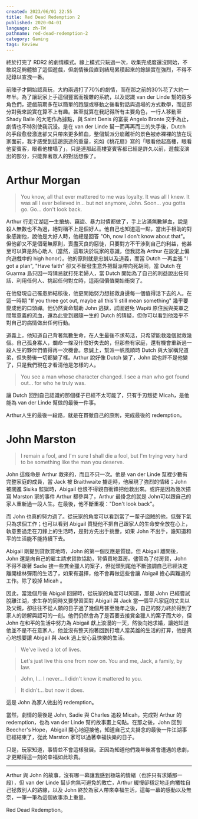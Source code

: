```yaml
---
created: 2023/06/01 22:55
title: Red Dead Redemption 2
published: 2020-04-01
language: zh-TW
pathname: red-dead-redemption-2
category: Gaming
tags: Review
---
```

終於打完了 RDR2 的劇情模式。線上模式只玩過一次，收集完成度還沒開始，不敢說足夠體驗了這個遊戲，但劇情後段直到結局累積起來的餘韻實在強烈，不得不記錄以宣洩一番。

前陣子才開始認真玩，大約兩週打了70%的劇情，而在那之前的30%花了大約一年半。為了讓玩家上手這個豐富而複雜的系統，以及認識 van der Linde 幫的眾多角色們，遊戲前期多在以簡單的跑腿或移動之後看對話與過場的方式教學，而這部分對我來說實在算不上有趣。甚至就算在我記得所有主要角色，一行人移動至 Shady Balle 的大宅作為據點，與 Saint Denis 的富豪 Angelo Bronte 交手為止，劇情也不特別使我沉浸。是在 van der Linde 幫一而再再而三的失手後，Dutch 的手段愈發激進卻又只帶來更多鮮血，整個幫派分崩離析的景色被赤裸裸的放在玩家面前，我才感受到這趟旅途的重量，宛如《桃花扇》寫的「眼看他起高樓，眼看他宴賓客，眼看他樓塌了」，只是連那起高樓宴賓客都已經是許久以前，遊戲沒演出的部分，只能靠著眾人的對話想像了。

# Arthur Morgan

> You know, all that ever mattered to me was loyalty. 
> It was all I knew. It was all I ever believed in...
> but not anymore, John. Soon... you gotta go. Go... don't look back.

Arthur 行走江湖這一生搶劫、竊盜、暴力討債都做了，手上沾滿無數鮮血，說是殺人無數也不為過，絕對稱不上是個好人。他自己也知道這一點，當出手相助的對象感謝他，說他是大好人時，他總是回答 "Oh, now I don't know about that"。但他卻又不是個毫無原則，喪盡天良的惡徒，只要對方不干涉到自己的利益，他甚至可以算是熱心助人（當然，這取決於玩家的意識，但我認為 Arthur 在設定上偏向遊戲中的 high honor）。他的原則就是忠誠以及道義，而當 Dutch 一再主張 "I got a plan", "Have faith" 卻又不斷發生意外把幫派帶向死胡同，當 Dutch 在 Guarma 島只因一時猜忌就打死老婦人，當 Dutch 開始為了自己的利益說出任何話、利用任何人、挑起任何對立時，這兩個價值開始衝突了。

在他發現自己罹患肺結核後，他更開始努力想拯救身邊每一個值得活下去的人。在這一時期 "If you three got out, maybe all this'll still mean something" 幾乎要變成他的口頭禪。他仍然賣命幫助 John 逃獄，試圖避免 Wapiti 原住民與美軍之間無意義的流血，還為此受到跟隨一生的 Dutch 的猜疑，但你可以看到他幾乎不對自己的病情做出任何行動。

道義上，他知道自己背著無數生命，在人生最後不求苟活，只希望能救幾個就救幾個。自己孤身寡人，爛命一條沒什麼好失去的，但那些有家庭，還有機會重新過一段人生的夥伴們值得再一次機會。忠誠上，幫派一帆風順時 Dutch 與大家稱兄道弟，但失勢後一切都變了樣。Arthur 說好像 Dutch 變了，John 說也許不是他變了，只是我們現在才看清他是怎樣的人。

> You see a man whose character changed.
> I see a man who got found out... for who he truly was.

讓 Dutch 回到自己認識的那個樣子已經不太可能了，只有手刃叛徒 Micah，是他能為 van der Linde 幫做的最後一件事。

Arthur人生的最後一段路，就是在貫徹自己的原則，完成最後的 redemption。

# John Marston

> I remain a fool, and I'm sure I shall die a fool,
> but I'm trying very hard to be something like the man you deserve.

John 這條命是 Arthur 救來的，而且不只一次。他是 van der Linde 幫裡少數有完整家庭的成員，當 Jack 被 Braithwaite 擄走時，他展現了強烈的情緒；John 被關進 Sisika 監獄時，Abigail 也恨不得親自衝鋒把他救出來。或許是因為幾次描寫 Marston 家的事件 Arthur 都參與了，Arthur 最掛念的就是 John可以跟自己的家人重新過一段人生。在最後，他不斷重複："Don't look back"。

而 John 也真的努力過了。從玩家的角度可以看到當了一輩子盜賊的他，低聲下氣只為求個工作；也可以看到 Abigail 質疑他不把自己跟家人的生命安全放在心上，執意要過走在刀鋒上的生活時，是對方先出手挑釁，如果 John 不出手，誰知道和平的生活能不能持續下去。

Abigail 剛提到貸款買地時，John 的第一個反應是質疑。但 Abigail 離開後，John 還是向自己的雇主請求貸款協助，背債買地蓋房。儘管為了付房貸，John 不得不跟著 Sadie 接一些賞金獵人的案子，但從頭到尾他不斷強調自己已經決定離開槍林彈雨的生活了，如果有選擇，他不會再做這些會讓 Abigail 擔心與難過的工作。除了殺掉 Micah 。

因此，當幾個月後 Abigail 回歸時，從玩家的角度可以知道，那是 John 已經嘗試脫離江湖，求生存的同時又要學習面對 Abigail 與 Jack 當一個平凡家庭的丈夫以及父親，卻往往不從人願的日子過了幾個月甚至幾年之後，自己的努力終於得到了家人的諒解與認可的一刻。他們仍然會為了是否要去接賞金獵人的案子而大吵，但 John 在和平的生活中努力為 Abigail 獻上浪漫的一天，然後向她求婚，讓她知道他並不是不在意家人，他並沒有整天抱著回到打壞人當英雄的生活的打算，他是真心地想要讓 Abigail 與 Jack 過上安心且快樂的生活。

> We've lived a lot of lives.

> Let's just live this one from now on. You and me, Jack, a family, by law.

> John, I... I never... I didn't know it mattered to you.

> It didn't... but now it does.

這是 John 為家人做出的 redemption。

當然，劇情的最後是 John, Sadie 與 Charles 追殺 Micah，完成對 Arthur 的 redemption，也為 van der Linde 幫的故事畫上句點。在那之後，John 回到Beecher's Hope，Abigail 開心地迎接他，知道自己丈夫掛念的最後一件江湖事已經結束了，從此 Marston 家可以過著幸福快樂的日子。

只是，玩家知道，事情並不會這樣發展。正因為知道他們幾年後將會遭遇的悲劇，才更顯得這一刻的幸福如此珍貴。

---

Arthur 與 John 的故事，沒有哪一幕讓我感到極端的情緒（也許只有求婚那一段），但 van der Linde 幫步向無可避免的敗亡，Arthur 緩慢卻穩定地走向犧牲自己拯救別人的路線，以及 John 終於為家人帶來幸福生活，這每一幕的感動以及無奈，一筆一筆為這個故事添上重量。

Red Dead Redemption。
